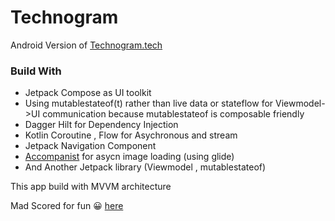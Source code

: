 # Technogram
Android Version of <a href="https://technogram.tech">Technogram.tech</a>

<h3>Build With</h3>
<ul>
  <li>Jetpack Compose as UI toolkit</li>
  <li>Using mutablestateof(t) rather than live data or stateflow for Viewmodel->UI communication because mutablestateof is composable friendly</li>
  <li>Dagger Hilt for Dependency Injection</li>
  <li>Kotlin Coroutine , Flow for Asychronous and stream</li>
  <li>Jetpack Navigation Component</li>
  <li><a href="https://github.com/chrisbanes/accompanist" target="_blank">Accompanist</a> for asycn image loading (using glide)</li>
  <li>And Another Jetpack library (Viewmodel , mutablestateof)</li>
</ul>  

This app build with MVVM architecture

Mad Scored for fun 😀 <a href="https://madscorecard.withgoogle.com/scorecards/162835206/#summary">here</a>
